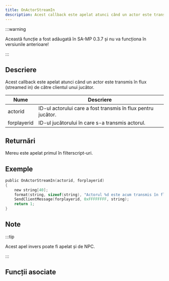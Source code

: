 ```yaml
---
title: OnActorStreamIn
description: Acest callback este apelat atunci când un actor este transmis în flux (streamed in) de către clientul unui jucător.
---
```


:::warning

Această funcție a fost adăugată în SA-MP 0.3.7 și nu va funcționa în versiunile anterioare!

:::

## Descriere

Acest callback este apelat atunci când un actor este transmis în flux (streamed in) de către clientul unui jucător.

| Nume        | Descriere                                                    |
| ----------- | ------------------------------------------------------------ |
| actorid     | ID-ul actorului care a fost transmis în flux pentru jucător. |
| forplayerid | ID-ul jucătorului în care s-a transmis actorul.              |

## Returnări

Mereu este apelat primul în filterscript-uri.

## Exemple

```c
public OnActorStreamIn(actorid, forplayerid)
{
    new string[40];
    format(string, sizeof(string), "Actorul %d este acum transmis în flux pentru dvs.", actorid);
    SendClientMessage(forplayerid, 0xFFFFFFFF, string);
    return 1;
}
```

## Note

:::tip

Acest apel invers poate fi apelat și de NPC.

:::

## Funcții asociate

